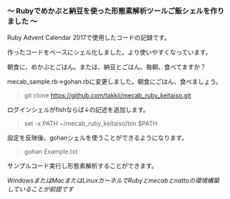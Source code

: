 ### 〜 Rubyでめかぶと納豆を使った形態素解析ツールご飯シェルを作りました 〜

Ruby Advent Calendar 2017で使用したコードの記録です。

作ったコードをベースにシェル化しました。より使いやすくなっています。

朝食に、めかぶとごはん。または、納豆とごはん。毎朝、食べてますか？

mecab_sample.rb→gohan.rbに変更しました。朝食にごはん、食べましょう。

> git clone https://github.com/takkii/mecab_ruby_keitaiso.git

ログインシェルがfishならば↓の記述を追加します。

> set -x PATH ~/mecab_ruby_keitaiso/bin $PATH

設定を反映後、gohanシェルを使うことができるようになります。

> gohan Example.txt

サンプルコード実行し形態素解析することができます。

*WindowsまたはMacまたはLinuxカーネルでRubyとmecabとnattoの環境構築していることが前提です*
